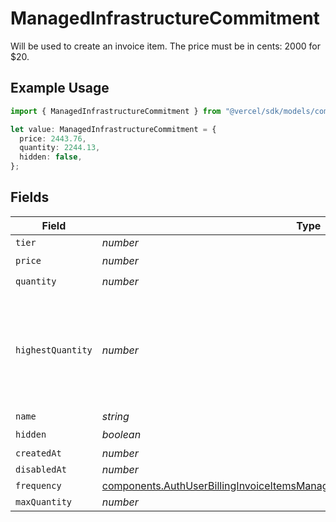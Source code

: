 # ManagedInfrastructureCommitment

Will be used to create an invoice item. The price must be in cents: 2000 for $20.

## Example Usage

```typescript
import { ManagedInfrastructureCommitment } from "@vercel/sdk/models/components/authuser.js";

let value: ManagedInfrastructureCommitment = {
  price: 2443.76,
  quantity: 2244.13,
  hidden: false,
};
```

## Fields

| Field                                                                                                                                                                            | Type                                                                                                                                                                             | Required                                                                                                                                                                         | Description                                                                                                                                                                      |
| -------------------------------------------------------------------------------------------------------------------------------------------------------------------------------- | -------------------------------------------------------------------------------------------------------------------------------------------------------------------------------- | -------------------------------------------------------------------------------------------------------------------------------------------------------------------------------- | -------------------------------------------------------------------------------------------------------------------------------------------------------------------------------- |
| `tier`                                                                                                                                                                           | *number*                                                                                                                                                                         | :heavy_minus_sign:                                                                                                                                                               | N/A                                                                                                                                                                              |
| `price`                                                                                                                                                                          | *number*                                                                                                                                                                         | :heavy_check_mark:                                                                                                                                                               | N/A                                                                                                                                                                              |
| `quantity`                                                                                                                                                                       | *number*                                                                                                                                                                         | :heavy_check_mark:                                                                                                                                                               | N/A                                                                                                                                                                              |
| `highestQuantity`                                                                                                                                                                | *number*                                                                                                                                                                         | :heavy_minus_sign:                                                                                                                                                               | The highest quantity in the current period. Used to render the correct enable/disable UI for add-ons.                                                                            |
| `name`                                                                                                                                                                           | *string*                                                                                                                                                                         | :heavy_minus_sign:                                                                                                                                                               | N/A                                                                                                                                                                              |
| `hidden`                                                                                                                                                                         | *boolean*                                                                                                                                                                        | :heavy_check_mark:                                                                                                                                                               | N/A                                                                                                                                                                              |
| `createdAt`                                                                                                                                                                      | *number*                                                                                                                                                                         | :heavy_minus_sign:                                                                                                                                                               | N/A                                                                                                                                                                              |
| `disabledAt`                                                                                                                                                                     | *number*                                                                                                                                                                         | :heavy_minus_sign:                                                                                                                                                               | N/A                                                                                                                                                                              |
| `frequency`                                                                                                                                                                      | [components.AuthUserBillingInvoiceItemsManagedInfrastructureCommitmentFrequency](../../models/components/authuserbillinginvoiceitemsmanagedinfrastructurecommitmentfrequency.md) | :heavy_minus_sign:                                                                                                                                                               | N/A                                                                                                                                                                              |
| `maxQuantity`                                                                                                                                                                    | *number*                                                                                                                                                                         | :heavy_minus_sign:                                                                                                                                                               | N/A                                                                                                                                                                              |